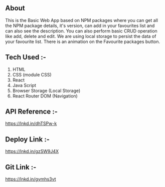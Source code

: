 ## About

This is the Basic Web App based on NPM packages where you can get all the NPM package details, it's version, can add in your favourites list and can also see the description.
You can also perform basic CRUD operation like add, delete and edit. We are using local storage to persist the data of your favourite list. There is an animation on the Favourite packages button.

## Tech Used :-

1. HTML
2. CSS (module CSS)
3. React
4. Java Script
5. Browser Storage (Local Storage)
6. React Router DOM (Navigation)

## API Reference :- 

https://lnkd.in/dhTSPw-k

## Deploy Link :-

https://lnkd.in/gzSW9J4X

## Git Link :-

https://lnkd.in/gymhs3vt
